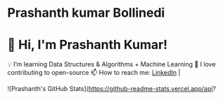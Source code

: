 # Prashanth kumar Bollinedi

# 👋 Hi, I'm Prashanth Kumar!

💡 I’m learning Data Structures & Algorithms + Machine Learning
🚀 I love contributing to open-source
📫 How to reach me: [LinkedIn](https://linkedin.com/in/prasanth-kumar-bollinedi) |

![Prashanth's GitHub Stats](https://github-readme-stats.vercel.app/api?
